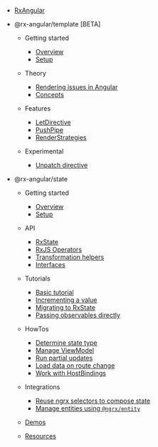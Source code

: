 - [RxAngular](/)

- @rx-angular/template [BETA]

  - Getting started

    - [Overview](/template/overview.md)
    - [Setup](/template/basic-setup.md)

  - Theory

    - [Rendering issues in Angular](/template/theory/rendering-issues.md)
    - [Concepts](/template/theory/concepts.md)

  - Features

    - [LetDirective](/template/features/let.md)
    - [PushPipe](/template/features/push.md)
    - [RenderStrategies](/template/features/render-strategies.md)

  - Experimental

    - [Unpatch directive](/template/experimental/unpatch.md)

- @rx-angular/state

  - Getting started

    - [Overview](/state/overview.md)
    - [Setup](/state/basic-setup.md)

  - API

    - [RxState](/state/api/rx-state.md)
    - [RxJS Operators](/state/api/rxjs-operators.md)
    - [Transformation helpers](/state/api/transformation-helpers.md)
    - [Interfaces](/state/api/interfaces.md)

  - Tutorials

    - [Basic tutorial](/state/tutorials/basic-tutorial.md)
    - [Incrementing a value](/state/tutorials/incrementing-value.md)
    - [Migrating to RxState](/state/tutorials/from-imperative-to-reactive.md)
    - [Passing observables directly](/state/tutorials/passing-observables.md)

  - HowTos

    - [Determine state type](/state/howtos/determine-state.md)
    - [Manage ViewModel](/state/howtos/manage-viewmodel.md)
    - [Run partial updates](/state/howtos/partial-updates.md)
    - [Load data on route change](/state/howtos/load-data-on-route-change.md)
    - [Work with HostBindings](/state/howtos/hostbindings.md)

  - Integrations

    - [Reuse ngrx selectors to compose state](/state/integrations/compose-state-using-ngrx-selectors.md)
    - [Manage entities using `@ngrx/entity`](/state/integrations/manage-entities-ngrx.md)

  - [Demos](/state/demos.md)
  - [Resources](/state/resources.md)
